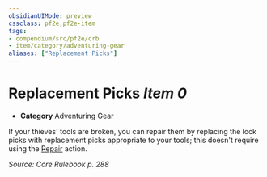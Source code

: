 ```yaml
---
obsidianUIMode: preview
cssclass: pf2e,pf2e-item
tags:
- compendium/src/pf2e/crb
- item/category/adventuring-gear
aliases: ["Replacement Picks"]
---
```

# Replacement Picks *Item 0*  

- **Category** Adventuring Gear

If your thieves' tools are broken, you can repair them by replacing the lock picks with replacement picks appropriate to your tools; this doesn't require using the [Repair](../../../rules/actions/repair.md) action.

*Source: Core Rulebook p. 288*